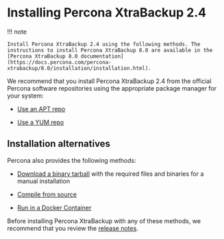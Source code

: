 # Installing Percona XtraBackup 2.4

!!! note

    Install Percona XtraBackup 2.4 using the following methods. The instructions to install Percona XtraBackup 8.0 are available in the [Percona XtraBackup 8.0 documentation](https://docs.percona.com/percona-xtrabackup/8.0/installation/installation.html).

We recommend that you install Percona XtraBackup 2.4 from the official Percona software repositories using the appropriate package manager for your system:

* [Use an APT repo](installation/apt_repo.md)

* [Use a YUM repo](installation/yum_repo.md)

## Installation alternatives

Percona also provides the following methods:

* [Download a binary tarball](installation/binary-tarball.md) with the required files and binaries for a manual installation

* [Compile from source](installation/compiling_xtrabackup.md)

* [Run in a Docker Container](installation/docker.md)

Before installing Percona XtraBackup with any of these methods, we recommend that you review the [release notes](release-notes.md).

